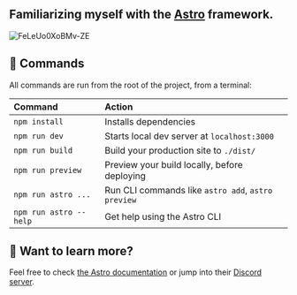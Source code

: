 ## Familiarizing myself with the [Astro](https://astro.build) framework.

![FeLeUo0XoBMv-ZE](https://user-images.githubusercontent.com/92993973/193700906-f84578bc-196d-448c-bdf8-1c4384e4b738.jpg)

## 🧞 Commands

All commands are run from the root of the project, from a terminal:

| Command                | Action                                             |
| :--------------------- | :------------------------------------------------- |
| `npm install`          | Installs dependencies                              |
| `npm run dev`          | Starts local dev server at `localhost:3000`        |
| `npm run build`        | Build your production site to `./dist/`            |
| `npm run preview`      | Preview your build locally, before deploying       |
| `npm run astro ...`    | Run CLI commands like `astro add`, `astro preview` |
| `npm run astro --help` | Get help using the Astro CLI                       |

## 👀 Want to learn more?

Feel free to check [the Astro documentation](https://docs.astro.build) or jump into their [Discord server](https://astro.build/chat).
